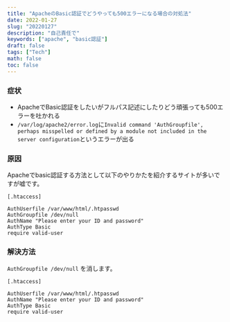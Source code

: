 ```yaml
---
title: "ApacheのBasic認証でどうやっても500エラーになる場合の対処法"
date: 2022-01-27
slug: "20220127"
description: "自己責任で"
keywords: ["apache", "basic認証"]
draft: false
tags: ["Tech"]
math: false
toc: false
---
```



### 症状
 - ApacheでBasic認証をしたいがフルパス記述にしたりどう頑張っても500エラーを吐かれる
 - `/var/log/apache2/error.log`に`Invalid command 'AuthGroupfile', perhaps misspelled or defined by a module not included in the server configuration`というエラーが出る


### 原因
Apacheでbasic認証する方法として以下のやりかたを紹介するサイトが多いですが嘘です。
```
[.htaccess]

AuthUserfile /var/www/html/.htpasswd
AuthGroupfile /dev/null
AuthName "Please enter your ID and password"
AuthType Basic
require valid-user
```

### 解決方法
`AuthGroupfile /dev/null` を消します。
```
[.htaccess]

AuthUserfile /var/www/html/.htpasswd
AuthName "Please enter your ID and password"
AuthType Basic
require valid-user
```

